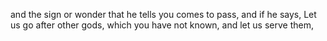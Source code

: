 and the sign or wonder that he tells you comes to pass, and if he says, Let us go after other gods, which you have not known, and let us serve them,
